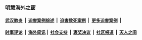 
### 明慧海外之窗

####  [武汉肺炎](indexes/365.md?t=07110301) &nbsp;|&nbsp;  [迫害案例综述](indexes/328.md?t=07110301) &nbsp;|&nbsp; [迫害致死案例](indexes/277.md?t=07110301)  &nbsp;|&nbsp; [更多迫害案例](indexes/81.md?t=07110301)  &nbsp;|&nbsp; 
####  [时事评论](indexes/19.md?t=07110301) &nbsp;|&nbsp; [海外简讯](indexes/245.md?t=07110301)&nbsp;|&nbsp;  [社会支持](indexes/140.md?t=07110301) &nbsp;|&nbsp; [褒奖决议](indexes/282.md?t=07110301) &nbsp;|&nbsp; [社区报道](indexes/91.md?t=07110301)  &nbsp;|&nbsp; [天人之间](indexes/78.md?t=07110301) 

